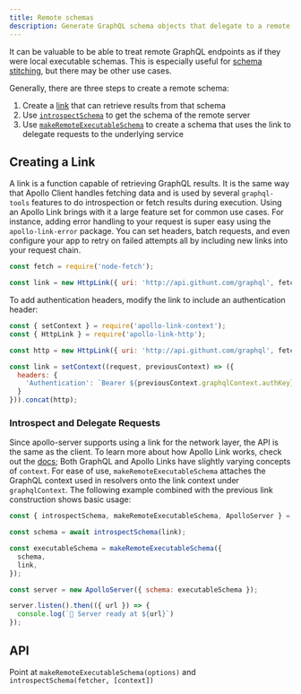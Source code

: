 ```yaml
---
title: Remote schemas
description: Generate GraphQL schema objects that delegate to a remote server
---
```


It can be valuable to be able to treat remote GraphQL endpoints as if they were local executable schemas. This is especially useful for [schema stitching](/features/schema-stitching/), but there may be other use cases.

Generally, there are three steps to create a remote schema:

1. Create a [link](#creating-a-link) that can retrieve results from that schema
2. Use [`introspectSchema`](#introspect-and-delegate-requests) to get the schema of the remote server
3. Use [`makeRemoteExecutableSchema`](#api) to create a schema that uses the link to delegate requests to the underlying service

## Creating a Link

A link is a function capable of retrieving GraphQL results. It is the same way that Apollo Client handles fetching data and is used by several `graphql-tools` features to do introspection or fetch results during execution. Using an Apollo Link brings with it a large feature set for common use cases. For instance, adding error handling to your request is super easy using the `apollo-link-error` package. You can set headers, batch requests, and even configure your app to retry on failed attempts all by including new links into your request chain.

```js
const fetch = require('node-fetch');

const link = new HttpLink({ uri: 'http://api.githunt.com/graphql', fetch });
```

To add authentication headers, modify the link to include an authentication header:

```js
const { setContext } = require('apollo-link-context');
const { HttpLink } = require('apollo-link-http');

const http = new HttpLink({ uri: 'http://api.githunt.com/graphql', fetch });

const link = setContext((request, previousContext) => ({
  headers: {
    'Authentication': `Bearer ${previousContext.graphqlContext.authKey}`,
  }
})).concat(http);
```

### Introspect and Delegate Requests

Since apollo-server supports using a link for the network layer, the API is the same as the client. To learn more about how Apollo Link works, check out the [docs](https://www.apollographql.com/docs/link/); Both GraphQL and Apollo Links have slightly varying concepts of `context`. For ease of use, `makeRemoteExecutableSchema` attaches the GraphQL context used in resolvers onto the link context under `graphqlContext`. The following example combined with the previous link construction shows basic usage:

```js
const { introspectSchema, makeRemoteExecutableSchema, ApolloServer } = require('apollo-server');

const schema = await introspectSchema(link);

const executableSchema = makeRemoteExecutableSchema({
  schema,
  link,
});

const server = new ApolloServer({ schema: executableSchema });

server.listen().then(({ url }) => {
  console.log(`🚀 Server ready at ${url}`)
});
```

## API

Point at `makeRemoteExecutableSchema(options)` and `introspectSchema(fetcher, [context])`
